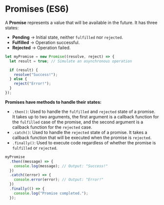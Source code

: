 # Promises (ES6)

A **Promise** represents a value that will be available in the future.
It has three states:
- **Pending** → Initial state, neither `fulfilled` nor `rejected`.
- **Fulfilled** → Operation successful.
- **Rejected** → Operation failed.

```js
let myPromise = new Promise((resolve, reject) => {
  let result = true; // Simulate an asynchronous operation

  if (result) {
    resolve("Success!");
  } else {
    reject("Error!");
  }
});
```

**Promises have methods to handle their states:**

- `.then()`: Used to handle the `fulfilled` and `rejected` state of a promise. It takes up to two arguments, the first argument is a callback function for the `fulfilled` case of the promise, and the second argument is a callback function for the `rejected` case.
- `.catch()`: Used to handle the `rejected` state of a promise. It takes a callback function that will be executed when the promise is `rejected`.
- `.finally()`: Used to execute code regardless of whether the promise is `fulfilled` or `rejected`. 

```js
myPromise
  .then((message) => {
    console.log(message); // Output: "Success!"
  })
  .catch((error) => {
    console.error(error); // Output: "Error!"
  })
  .finally(() => {
    console.log("Promise completed.");
  });
```